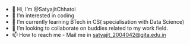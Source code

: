 - 👋 Hi, I’m @SatyajitChhatoi
- 👀 I’m interested in coding
- 🌱 I’m currently learning BTech in CS( specialisation with Data Science)
- 💞️ I’m looking to collaborate on buddies related to my work field.
- 📫 How to reach me - Mail me in satyajit_2004042@gita.edu.in

<!---
SatyajitChhatoi/SatyajitChhatoi is a ✨ special ✨ repository because its `README.md` (this file) appears on your GitHub profile.
You can click the Preview link to take a look at your changes.
--->
